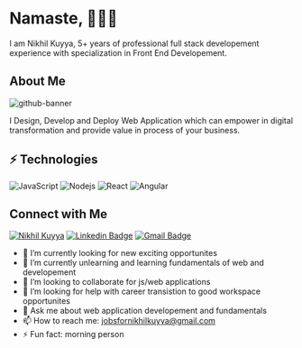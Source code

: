# Namaste, 👨🏼‍💻
I am Nikhil Kuyya, 5+ years of professional full stack developement experience with specialization in Front End Developement.

## About Me
![github-banner](https://user-images.githubusercontent.com/22116816/185395501-8a5c4e4d-1996-4641-b2df-83120c2cde42.png)

I Design, Develop and Deploy Web Application which can empower in digital transformation and provide value in process of your business.


## ⚡ Technologies

![JavaScript](https://img.shields.io/badge/-JavaScript-black?style=flat-square&logo=javascript)
![Nodejs](https://img.shields.io/badge/-Nodejs-black?style=flat-square&logo=Node.js)
![React](https://img.shields.io/badge/-React-black?style=flat-square&logo=react)
![Angular](https://img.shields.io/badge/-Angular-black?style=flat-square&logo=angular)
<!-- ![Python](https://img.shields.io/badge/-Python-black?style=flat-square&logo=Python) -->



## Connect with Me
[![Nikhil Kuyya](https://img.shields.io/twitter/follow/nikhilkuyya?label=Nikhil%20Kuyya&style=social)](https://twitter.com/NikhilKuyya)
[![Linkedin Badge](https://img.shields.io/badge/-nikhilkuyya-blue?style=flat-square&logo=Linkedin&logoColor=white&link=https://www.linkedin.com/in/nikhil-kuyya/)](https://www.linkedin.com/in/nikhil-kuyya/)
[![Gmail Badge](https://img.shields.io/badge/-jobsfornikhilkuyya@gmail.com-c14438?style=flat-square&logo=Gmail&logoColor=white&link=mailto:jobsfornikhilkuyya@gmail.com)](mailto:jobsfornikhilkuyya@gmail.com)


- 🔭 I’m currently looking for new exciting opportunites
- 🌱 I’m currently unlearning and learning fundamentals of web and developement
- 👯 I’m looking to collaborate for js/web applications
- 🤔 I’m looking for help with career transistion to good workspace opportunites
- 💬 Ask me about web application developement and fundamentals
- 📫 How to reach me: jobsfornikhilkuyya@gmail.com
- ⚡ Fun fact: morning person

